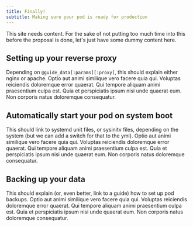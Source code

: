 ```yaml
---
title: Finally!
subtitle: Making sure your pod is ready for production
---
```


This site needs content. For the sake of not putting too much time into this before the proposal is done, let's just have some dummy content here.

## Setting up your reverse proxy

Depending on `@guide_data[:params][:proxy]`, this should explain either nginx or apache. Optio aut animi similique vero facere quia qui. Voluptas reiciendis doloremque error quaerat. Qui tempore aliquam animi praesentium culpa est. Quia et perspiciatis ipsum nisi unde quaerat eum. Non corporis natus doloremque consequatur.

## Automatically start your pod on system boot

This should link to systemd unit files, or sysinitv files, depending on the system (but we can add a switch for that to the yml). Optio aut animi similique vero facere quia qui. Voluptas reiciendis doloremque error quaerat. Qui tempore aliquam animi praesentium culpa est. Quia et perspiciatis ipsum nisi unde quaerat eum. Non corporis natus doloremque consequatur.

## Backing up your data

This should explain (or, even better, link to a guide) how to set up pod backups. Optio aut animi similique vero facere quia qui. Voluptas reiciendis doloremque error quaerat. Qui tempore aliquam animi praesentium culpa est. Quia et perspiciatis ipsum nisi unde quaerat eum. Non corporis natus doloremque consequatur.
